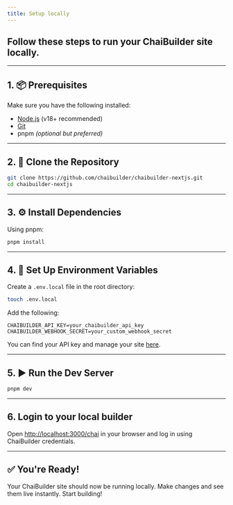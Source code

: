 ```yaml
---
title: Setup locally
---
```


## Follow these steps to run your ChaiBuilder site locally.

---

## 1. 📦 Prerequisites

Make sure you have the following installed:

- [Node.js](https://nodejs.org/) (v18+ recommended)
- [Git](https://git-scm.com/)
- pnpm _(optional but preferred)_

---

## 2. 📁 Clone the Repository

```bash
git clone https://github.com/chaibuilder/chaibuilder-nextjs.git
cd chaibuilder-nextjs
```

---

## 3. ⚙️ Install Dependencies

Using pnpm:

```bash
pnpm install
```

---

## 4. 🔐 Set Up Environment Variables

Create a `.env.local` file in the root directory:

```bash
touch .env.local
```

Add the following:

```env
CHAIBUILDER_API_KEY=your_chaibuilder_api_key
CHAIBUILDER_WEBHOOK_SECRET=your_custom_webhook_secret
```

You can find your API key and manage your site [here](https://chaibuilder.com/sites).

---

## 5. ▶️ Run the Dev Server

```bash
pnpm dev
```

---

## 6. Login to your local builder

Open [http://localhost:3000/chai](http://localhost:3000/chai) in your browser and log in using ChaiBuilder credentials.

---

## ✅ You're Ready!

Your ChaiBuilder site should now be running locally. Make changes and see them live instantly. Start building!
